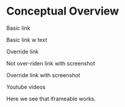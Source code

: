 <!--
{
"name" : "angular-test",
"version" : "0.1",
"title" : "Angular Concepts",
"description" : "Dive into AngularJS",
"tags" : "angularjs, javascript",
"freshnessDate" : 2015-06-01,
"license" : "CC BY 3.0"
}
-->


<!-- @section -->

# Conceptual Overview



Basic link

<!-- @link, "url" : "https://nodejs.org" -->

Basic link w text

<!-- @link, "url" : "https://nodejs.org", "text": "Install NodeJS" -->

Override link

<!-- @link, "url" : "https://nodejs.org", "text": "Learn more about Node.js", "imageUrl" : "http://code-maven.com/img/node.png", "title": "Official Node.js site", "description": "Node.js is a JavaScript runtime which uses an event-driven, non-blocking I/O model that makes it lightweight and efficient." -->

Not over-riden link with screenshot

<!-- @link, "url" : "https://nodejs.org", "text": "Install NodeJS", "prefer" : "screenshot" -->

Override link with screenshot

<!-- @link, "url" : "https://nodejs.org", "text": "Put to practice NodeJS", "imageUrl" : "http://code-maven.com/img/node.png", "title": "Node with Wiki", "description": "Best description ever, take this to heart and remember it for ages to come." , "prefer" : "screenshot" -->

Youtube videos

<!-- @link, "url" : "https://www.youtube.com/watch?v=5MgBikgcWnY", "text": "Install NodeJS", "prefer" : "embed" -->
<!-- @link, "url" : "https://www.youtube.com/watch?v=5MgBikgcWnY", "text": "Install NodeJS", "prefer" : "screenshot" -->
<!-- @link, "url" : "https://www.youtube.com/watch?v=5MgBikgcWnY", "text": "Install NodeJS" -->


Here we see that iframeable works.

<!-- @link, "url" : "https://nodejs.org", "text": "Install NodeJS", "iframeable" : true -->
